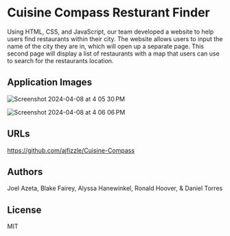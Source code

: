 # Cuisine Compass Resturant Finder

Using HTML, CSS, and JavaScript, our team developed a website to help users find restaurants within their city. The website allows users to input the name of the city they are in, which will open up a separate page. This second page will display a list of restaurants with a map that users can use to search for the restaurants location.

## Application Images

![Screenshot 2024-04-08 at 4 05 30 PM](https://github.com/alyssawink/Cuisine-Compass/assets/157747737/d3538a89-5902-41b5-b19e-4a6a83312aa1)

![Screenshot 2024-04-08 at 4 06 06 PM](https://github.com/alyssawink/Cuisine-Compass/assets/157747737/f1d48967-711d-482a-a265-23240c1454c4)

## URLs

https://github.com/ajfizzle/Cuisine-Compass

## Authors

Joel Azeta, Blake Fairey, Alyssa Hanewinkel, Ronald Hoover, & Daniel Torres

## License

MIT
